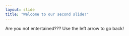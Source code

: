 ```yaml
---
layout: slide
title: "Welcome to our second slide!"
---
```

Are you not entertained???
Use the left arrow to go back!
